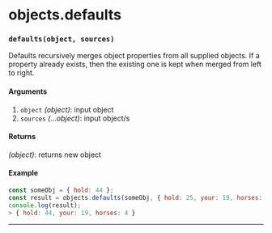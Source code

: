 # objects.defaults

<!-- div class="doc-container" -->

<!-- div -->


<!-- div -->

<h3 id="defaultsobject-sources"><code>defaults(object, sources)</code></h3>

Defaults recursively merges object properties from all supplied objects. If a property
already exists, then the existing one is kept when merged from left to right.

#### Arguments
1. `object` *(object)*: input object
2. `sources` *(...object)*: input object/s

#### Returns
*(object)*: returns new object

#### Example
```js
const someObj = { hold: 44 };
const result = objects.defaults(someObj, { hold: 25, your: 19, horses: 4 });
console.log(result);
> { hold: 44, your: 19, horses: 4 }
```
---

<!-- /div -->

<!-- /div -->

<!-- /div -->
